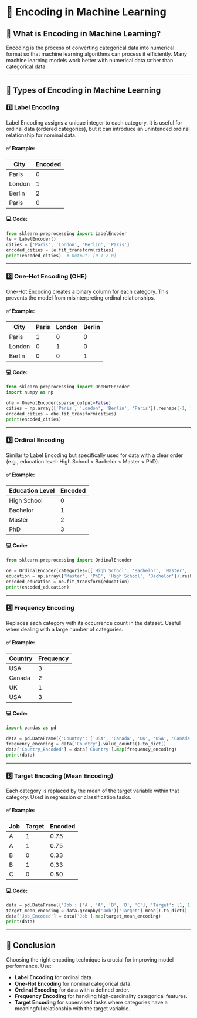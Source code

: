 # 📌 Encoding in Machine Learning

## 📖 What is Encoding in Machine Learning?
Encoding is the process of converting categorical data into numerical format so that machine learning algorithms can process it efficiently. Many machine learning models work better with numerical data rather than categorical data.

---

## 🔹 Types of Encoding in Machine Learning

### 1️⃣ Label Encoding
Label Encoding assigns a unique integer to each category. It is useful for ordinal data (ordered categories), but it can introduce an unintended ordinal relationship for nominal data.

#### ✅ Example:
| City  | Encoded |
|--------|---------|
| Paris  | 0       |
| London | 1       |
| Berlin | 2       |
| Paris  | 0       |

#### 💻 Code:
```python
from sklearn.preprocessing import LabelEncoder
le = LabelEncoder()
cities = ['Paris', 'London', 'Berlin', 'Paris']
encoded_cities = le.fit_transform(cities)
print(encoded_cities)  # Output: [0 1 2 0]
```

---

### 2️⃣ One-Hot Encoding (OHE)
One-Hot Encoding creates a binary column for each category. This prevents the model from misinterpreting ordinal relationships.

#### ✅ Example:
| City   | Paris | London | Berlin |
|--------|-------|--------|--------|
| Paris  | 1     | 0      | 0      |
| London | 0     | 1      | 0      |
| Berlin | 0     | 0      | 1      |

#### 💻 Code:
```python
from sklearn.preprocessing import OneHotEncoder
import numpy as np

ohe = OneHotEncoder(sparse_output=False)
cities = np.array(['Paris', 'London', 'Berlin', 'Paris']).reshape(-1, 1)
encoded_cities = ohe.fit_transform(cities)
print(encoded_cities)
```

---

### 3️⃣ Ordinal Encoding
Similar to Label Encoding but specifically used for data with a clear order (e.g., education level: High School < Bachelor < Master < PhD).

#### ✅ Example:
| Education Level | Encoded |
|----------------|---------|
| High School    | 0       |
| Bachelor       | 1       |
| Master        | 2       |
| PhD           | 3       |

#### 💻 Code:
```python
from sklearn.preprocessing import OrdinalEncoder

oe = OrdinalEncoder(categories=[['High School', 'Bachelor', 'Master', 'PhD']])
education = np.array(['Master', 'PhD', 'High School', 'Bachelor']).reshape(-1, 1)
encoded_education = oe.fit_transform(education)
print(encoded_education)
```

---

### 4️⃣ Frequency Encoding
Replaces each category with its occurrence count in the dataset. Useful when dealing with a large number of categories.

#### ✅ Example:
| Country | Frequency |
|---------|----------|
| USA     | 3        |
| Canada  | 2        |
| UK      | 1        |
| USA     | 3        |

#### 💻 Code:
```python
import pandas as pd

data = pd.DataFrame({'Country': ['USA', 'Canada', 'UK', 'USA', 'Canada', 'USA']})
frequency_encoding = data['Country'].value_counts().to_dict()
data['Country_Encoded'] = data['Country'].map(frequency_encoding)
print(data)
```

---

### 5️⃣ Target Encoding (Mean Encoding)
Each category is replaced by the mean of the target variable within that category. Used in regression or classification tasks.

#### ✅ Example:
| Job  | Target | Encoded |
|------|--------|---------|
| A    | 1      | 0.75    |
| A    | 1      | 0.75    |
| B    | 0      | 0.33    |
| B    | 1      | 0.33    |
| C    | 0      | 0.50    |

#### 💻 Code:
```python
data = pd.DataFrame({'Job': ['A', 'A', 'B', 'B', 'C'], 'Target': [1, 1, 0, 1, 0]})
target_mean_encoding = data.groupby('Job')['Target'].mean().to_dict()
data['Job_Encoded'] = data['Job'].map(target_mean_encoding)
print(data)
```

---

## 🎯 Conclusion
Choosing the right encoding technique is crucial for improving model performance. Use:
-  **Label Encoding** for ordinal data.
-  **One-Hot Encoding** for nominal categorical data.
-  **Ordinal Encoding** for data with a defined order.
-  **Frequency Encoding** for handling high-cardinality categorical features.
-  **Target Encoding** for supervised tasks where categories have a meaningful relationship with the target variable.